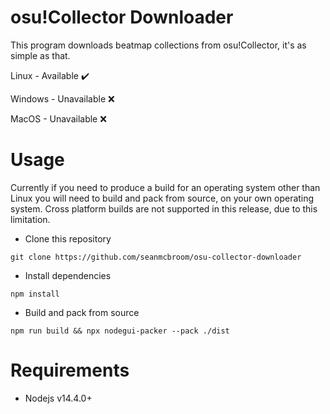 # osu!Collector Downloader

This program downloads beatmap collections from osu!Collector, it's as simple as that.

Linux - Available ✔️

Windows - Unavailable ❌

MacOS - Unavailable ❌

# Usage

Currently if you need to produce a build for an operating system other than Linux you will need to build and pack from source, on your own operating system. Cross platform builds are not supported in this release, due to this limitation.

- Clone this repository

`git clone https://github.com/seanmcbroom/osu-collector-downloader`

- Install dependencies

`npm install`

- Build and pack from source

`npm run build && npx nodegui-packer --pack ./dist`

# Requirements

- Nodejs v14.4.0+
